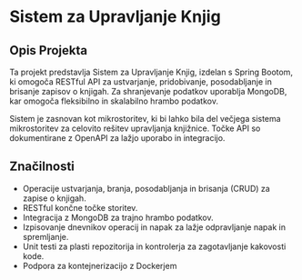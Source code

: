 # Sistem za Upravljanje Knjig

## Opis Projekta
Ta projekt predstavlja Sistem za Upravljanje Knjig, izdelan s Spring Bootom, ki omogoča RESTful API za ustvarjanje, pridobivanje, posodabljanje in brisanje zapisov o knjigah. Za shranjevanje podatkov uporablja MongoDB, kar omogoča fleksibilno in skalabilno hrambo podatkov.

Sistem je zasnovan kot mikrostoritev, ki bi lahko bila del večjega sistema mikrostoritev za celovito rešitev upravljanja knjižnice. Točke API so dokumentirane z OpenAPI za lažjo uporabo in integracijo.

## Značilnosti
- Operacije ustvarjanja, branja, posodabljanja in brisanja (CRUD) za zapise o knjigah.
- RESTful končne točke storitev.
- Integracija z MongoDB za trajno hrambo podatkov.
- Izpisovanje dnevnikov operacij in napak za lažje odpravljanje napak in spremljanje.
- Unit testi za plasti repozitorija in kontrolerja za zagotavljanje kakovosti kode.
- Podpora za kontejnerizacijo z Dockerjem
